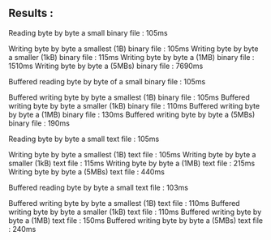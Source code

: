 ## Results :
Reading byte by byte a small binary file : 105ms

Writing byte by byte a smallest (1B) binary file : 105ms
Writing byte by byte a smaller (1kB) binary file : 115ms
Writing byte by byte a (1MB) binary file : 1510ms
Writing byte by byte a (5MBs) binary file : 7690ms


Buffered reading byte by byte of a small binary file : 105ms

Buffered writing byte by byte a smallest (1B) binary file : 105ms
Buffered writing byte by byte a smaller (1kB) binary file : 110ms
Buffered writing byte by byte a (1MB) binary file : 130ms
Buffered writing byte by byte a (5MBs) binary file : 190ms


Reading byte by byte a small text file : 105ms

Writing byte by byte a smallest (1B) text file : 105ms
Writing byte by byte a smaller (1kB) text file : 115ms
Writing byte by byte a (1MB) text file : 215ms
Writing byte by byte a (5MBs) text file : 440ms



Buffered reading byte by byte a small text file : 103ms

Buffered writing byte by byte a smallest (1B) text file : 110ms
Buffered writing byte by byte a smaller (1kB) text file : 110ms
Buffered writing byte by byte a (1MB) text file : 150ms
Buffered writing byte by byte a (5MBs) text file : 240ms
